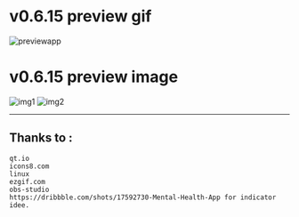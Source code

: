 # v0.6.15 preview gif
![previewapp](https://github.com/iwantamouse/tutu-list/blob/master/docs/database/tutulist-v0.6.15.gif)

# v0.6.15 preview image
![img1](https://github.com/iwantamouse/tutu-list/blob/master/docs/database/tutu-p0-v0.6.15.png)
![img2](https://github.com/iwantamouse/tutu-list/blob/master/docs/database/tutu-p1-v0.6.15.png)

____________________________________
## Thanks to :<br/>
    qt.io
    icons8.com
    linux
    ezgif.com 
    obs-studio
    https://dribbble.com/shots/17592730-Mental-Health-App for indicator idee.
